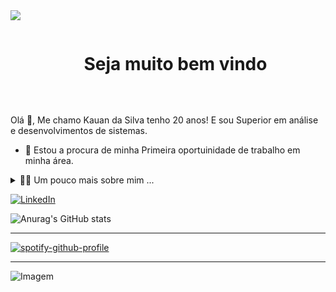 <!--divisor-->
<img src="https://user-images.githubusercontent.com/73097560/115834477-dbab4500-a447-11eb-908a-139a6edaec5c.gif">

<!--título-->
<div id="user-content-toc">
  <ul align="center">
    <summary><h1 style="display: inline-block">Seja muito bem vindo </h1></summary>
</div>

<!--- snake --->


<br>

<!-- Presentation -->
<p>
 Olá 👋, Me chamo Kauan da Silva tenho 20 anos! E sou Superior em análise e desenvolvimentos de sistemas.

  - 🔭 Estou a procura de minha Primeira oportuinidade de trabalho em minha área.
</p>

<!-- Dropdown -->
<details>
  
  <summary>👨‍💻 Um pouco mais sobre mim ...</summary> 

  - ⚡ Posso dizer que sou bastente curioso pois não há como não se surpreender com o que podemos fazer hoje em dia. Desde pequenos toques em nossos celular nas quais podemem em questão de segundos mudar algo a quilômetros de distâncias ou até mesmo coisas mais comuns em nosso cotidiano.
    
  - 💻 Estudo Front-end , tenho alguns pequenos projetos.
</details>


<!-- Links -->
 <!-- [![Instagram](https://img.shields.io/badge/Instagram-E4405F?style=for-the-badge&logo=instagram&logoColor=white)] IG -->
[![LinkedIn](https://img.shields.io/badge/LinkedIn-0077B5?style=for-the-badge&logo=linkedin&logoColor=white)](https://www.linkedin.com/in/kauan-da-silva-ribeiro-8399b6295/)



<!-- GithubStats -->
![Anurag's GitHub stats](https://github-readme-stats.vercel.app/api?username=KauanSR1&theme=dark&show_icons=true)

---
<!--Spotify-->
[![spotify-github-profile](https://spotify-github-profile.vercel.app/api/view?uid=314n262ypwksbtbm4clicgrmpknq&cover_image=true&theme=default&show_offline=false&background_color=121212&interchange=false&bar_color_cover=true)](https://github.com/kittinan/spotify-github-profile)

---


<!-- Portfolio 
## Portfolio: 
- -->


<!-- GIF -->
<p align="left">
  <img align="center" src="https://steamuserimages-a.akamaihd.net/ugc/785233987053391232/C60BB8D28229855A2A588225919B45CFA58012C2/?imw=5000&imh=5000&ima=fit&impolicy=Letterbox&imcolor=%23000000&letterbox=false" alt="Imagem">
</p>
